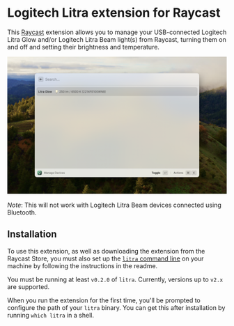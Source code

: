 # Logitech Litra extension for Raycast

This [Raycast](https://www.raycast.com/) extension allows you to manage your USB-connected Logitech Litra Glow and/or Logitech Litra Beam light(s) from Raycast, turning them on and off and setting their brightness and temperature.

![Screenshot](screenshot.png?raw=true)

*Note*: This will not work with Logitech Litra Beam devices connected using Bluetooth.

## Installation

To use this extension, as well as downloading the extension from the Raycast Store, you must also set up the [`litra` command line](https://github.com/timrogers/litra-rs) on your machine by following the instructions in the readme.

You must be running at least `v0.2.0` of `litra`. Currently, versions up to `v2.x` are supported.

When you run the extension for the first time, you'll be prompted to configure the path of your `litra` binary. You can get this after installation by running `which litra` in a shell.
